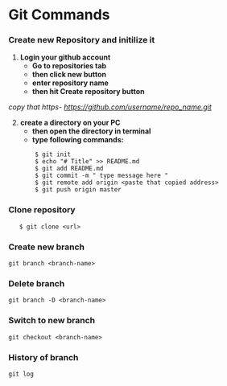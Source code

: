 # Git Commands

### Create new Repository and initilize it 
 1. **Login your github account**
    - **Go to repositories tab**
    - **then click new button**
    - **enter repository name**
    - **then hit Create repository button**

   *copy that https- https://github.com/username/repo_name.git*

 2. **create a directory on your PC**
    - **then open the directory in terminal**
    - **type following commands:**
     ```
         $ git init
         $ echo "# Title" >> README.md
         $ git add README.md
         $ git commit -m " type message here "
         $ git remote add origin <paste that copied address>
         $ git push origin master
     ```


### Clone repository

 ``` 
    $ git clone <url> 
 ```


### Create new branch 

 `git branch <branch-name>`


### Delete branch

 `git branch -D <branch-name>`


### Switch to new branch 

 `git checkout <branch-name>`


### History of branch

 `git log`












































